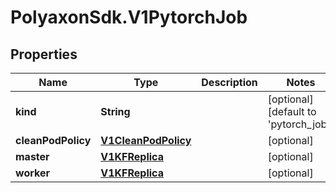 # PolyaxonSdk.V1PytorchJob

## Properties

Name | Type | Description | Notes
------------ | ------------- | ------------- | -------------
**kind** | **String** |  | [optional] [default to &#39;pytorch_job&#39;]
**cleanPodPolicy** | [**V1CleanPodPolicy**](V1CleanPodPolicy.md) |  | [optional] 
**master** | [**V1KFReplica**](V1KFReplica.md) |  | [optional] 
**worker** | [**V1KFReplica**](V1KFReplica.md) |  | [optional] 


